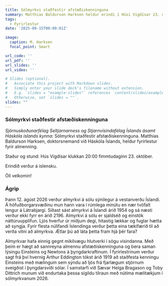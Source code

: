 ```yaml
---
title: Sólmyrkvi staðfestir afstæðiskenninguna
summary: Matthias Baldurson Harksen heldur erindi í Húsi Vigdísar 23. október 2025 klukkan 20:00
tags:
  - Fyrirlestur
date: '2025-09-15T00:00:01Z'

image:
  caption: M. Harksen
  focal_point: Smart

url_code: ''
url_pdf: ''
url_slides: ''
url_video: ''

# Slides (optional).
#   Associate this project with Markdown slides.
#   Simply enter your slide deck's filename without extension.
#   E.g. `slides = "example-slides"` references `content/slides/example-slides.md`.
#   Otherwise, set `slides = ""`.
slides: ""
---
```


### Sólmyrkvi staðfestir afstæðiskenninguna

_Sjörnuskoðunarfélag Seltjarnarness og Stjarnvísindafélag Íslands ásamt Háskóla íslands kynna:_
Sólmyrkvi staðfestir afstæðiskenninguna. Matthias Baldurson Harksen, doktorsnemand við Háskóla Íslands, heldur fyrirlestur fyrir almenning.

Staður og stund: Hús Vigdísar klukkan 20:00 fimmtudaginn 23. október.

Erindið verður á íslensku.

Öll velkomin!

### Ágrip 

Þann 12. ágúst 2026 verður almyrkvi á sólu sýnilegur á vestanverðu Íslandi. Á höfuðborgarsvæðinu mun hann vara í rúmlega mínútu en nær tvöfalt lengur á Látrabjargi. Síðast sást almyrkvi á Íslandi árið 1954 og sá næsti verður ekki fyrr en árið 2196. Almyrkvi á sólu er sjaldséð og einstök náttúruupplifun. Ljós hverfur úr miðjum degi, hitastig lækkar og fuglar hætta að syngja. Fyrir flesta núlifandi Íslendinga verður þetta eina tækifærið til að verða vitni að almyrkva. Ætlar þú að láta þetta fram hjá þér fara?

Almyrkvar hafa einnig gegnt mikilvægu hlutverki í sögu vísindanna. Með þeim er hægt að sannreyna almennu afstæðiskenninguna og bera saman lýsingu Einsteins og Newtons á þyngdarkraftinum. Í fyrirlestrinum verður sagt frá því hvernig Arthur Eddington tókst árið 1919 að staðfesta kenningu Einsteins með mælingum sem sýndu að ljós frá fjarlægum stjörnum sveigðist í þyngdarsviði sólar. Í samstarfi við Sævar Helga Bragason og Toby Dittrich munum við endurtaka þessa sígildu tilraun með nútíma mælitækjum í sólmyrkvanum 2026.
